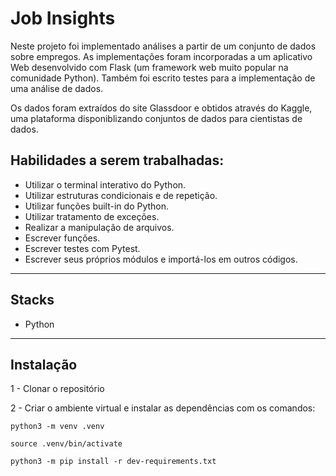 # Job Insights
Neste projeto foi implementado análises a partir de um conjunto de dados sobre empregos. As implementações foram incorporadas a um aplicativo Web desenvolvido com Flask (um framework web muito popular na comunidade Python). Também foi escrito testes para a implementação de uma análise de dados.

Os dados foram extraídos do site Glassdoor e obtidos através do Kaggle, uma plataforma disponiblizando conjuntos de dados para cientistas de dados.

## Habilidades a serem trabalhadas:

- Utilizar o terminal interativo do Python.
- Utilizar estruturas condicionais e de repetição.
- Utilizar funções built-in do Python.
- Utilizar tratamento de exceções.
- Realizar a manipulação de arquivos.
- Escrever funções.
- Escrever testes com Pytest.
- Escrever seus próprios módulos e importá-los em outros códigos.

---
## Stacks
- Python

---
## Instalação
1 - Clonar o repositório   

2 - Criar o ambiente virtual e instalar as dependências com os comandos:  

```python3 -m venv .venv```   

```source .venv/bin/activate```   

```python3 -m pip install -r dev-requirements.txt```
